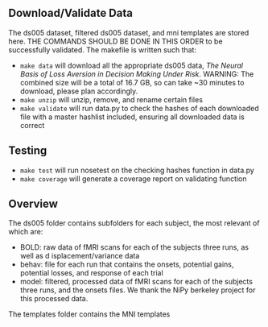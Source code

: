 ## Download/Validate Data

The ds005 dataset, filtered ds005 dataset, and mni templates are stored here. 
THE COMMANDS SHOULD BE DONE IN THIS ORDER to be successfully validated.
The makefile is written such that:
 
- `make data` will download all the appropriate ds005 data, *The Neural Basis 
of Loss Aversion in Decision Making Under Risk*. WARNING: The combined size
will be a total of 16.7 GB, so can take ~30 minutes to download, please plan 
accordingly. 
- `make unzip` will unzip, remove, and rename certain files
- `make validate` will run data.py to check the hashes of each downloaded file 
with a master hashlist included, ensuring all downloaded data is correct  

## Testing

- `make test` will run nosetest on the checking hashes function in data.py
- `make coverage` will generate a coverage report on validating function

## Overview

The ds005 folder contains subfolders for each subject, the most relevant of 
which are:

- BOLD: raw data of fMRI scans for each of the subjects three runs, as well as d
isplacement/variance data 
- behav: file for each run that contains the onsets, potential gains, potential 
losses, and response of each trial
- model: filtered, processed data of fMRI scans for each of the subjects three 
runs, and the onsets files. We thank the NiPy berkeley project for this 
processed data.

The templates folder contains the MNI templates  
